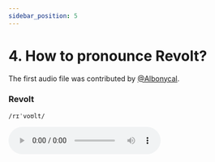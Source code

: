 ```yaml
---
sidebar_position: 5
---
```


# 4. How to pronounce Revolt?

The first audio file was contributed by [@Albonycal](https://github.com/revoltchat/documentation/pull/9).

### Revolt

`/rɪˈvoʊlt/`

<audio src="https://user-images.githubusercontent.com/67057319/133423780-98ebbb33-80e1-491a-bce5-9ef64bad95b4.mp4" controls />

### Revite

`/rɪˈvaɪt/`

<audio src="https://user-images.githubusercontent.com/67057319/133424659-c32986ae-db9e-4824-9c5c-04909291c635.mp4" controls />
